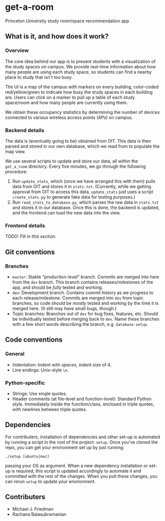 # get-a-room
Princeton University study room/space recommendation app

## What is it, and how does it work?
### Overview
The core idea behind our app is to present students with a visualization of the study spaces on campus. We provide
real-time information about how many people are using each study space, so students can find a nearby place to
study that isn't too busy.

The UI is a map of the campus with markers on every building, color-coded red/yellow/green to indicate how busy the
study spaces in each building are. Users can click on a marker to pull up a table of each study space/room and how
many people are currently using them.

We obtain these occupancy statistics by determining the number of devices connected to various wireless access points
(APs) on campus.

### Backend details
The data is (eventually going to be) obtained from OIT. This data is then parsed and stored in our own
database, which we read from to populate the map view.

We use several scripts to update and store our data, all within the `get_a_room` directory. Every five minutes, we go through
the following procedure:
1. Run `update_stats`, which (once we have arranged this with them) pulls data from OIT and stores it in `stats.txt`. (Currently, while we getting approval from OIT to access this data, `update_stats` just uses a script `create_stats.py` to
generate fake data for testing purposes.)
2. Run `read_stats_to_database.py`, which parses the raw data in `stats.txt` and stores it in our database.
Once this is done, the backend is updated, and the frontend can load the new data into the view.

### Frontend details
*TODO: Fill in this section.*

## Git conventions
### Branches
- `master`: Stable "production-level" branch. Commits are merged into here from the `dev` branch. This branch contains releases/milestones of the app, and should be *fully* tested and working.
- `dev`: Development branch. Contains commit history as we progress to each release/milestone. Commits are merged into `dev` from topic branches, so code should be *mostly* tested and working by the time it is merged here. (It still may have small bugs, though.)
- Topic branches: Branches out of `dev` for bug fixes, features, etc. Should be individually tested before merging back to `dev`. Name these branches with a few short words describing the branch, e.g. `database-setup`.

## Code conventions
### General
- Indentation: Indent with *spaces*, indent size of 4.
- Line endings: Unix-style `\n`.

### Python-specific
- Strings: Use single quotes.
- Header comments (at file-level and function-level): Standard Python style. Immediately inside the function/class, enclosed in triple quotes, with newlines between triple quotes.

## Dependencies
For contributers, installation of dependencies and other set-up is automated by running a script in the root of the project: `setup`. Once you've cloned the repo, you can get your environment set up by just running:
```
./setup [ubuntu|mac]
```
passing your OS as argument. When a new dependency installation or set-up is required, this script is updated accordingly to automate it and committed with the rest of the changes. When you pull these changes, you can rerun `setup` to update your environment.

## Contributers
- Michael J. Friedman
- Rachana Balasubramanian
